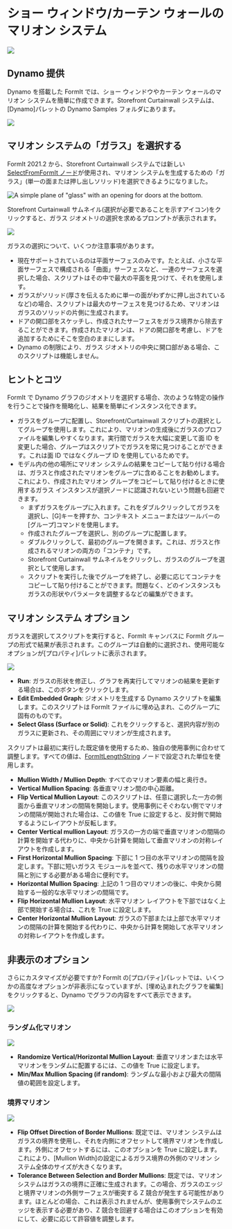 # ショー ウィンドウ/カーテン ウォールのマリオン システム

![](../.gitbook/assets/dynamo-storefront-system-options.gif)

## Dynamo 提供

Dynamo を搭載した FormIt では、ショー ウィンドウやカーテン ウォールのマリオン システムを簡単に作成できます。Storefront Curtainwall システムは、[Dynamo]パレットの Dynamo Samples フォルダにあります。

![](../.gitbook/assets/storefront-curtainwall-button.png)

## マリオン システムの「ガラス」を選択する

FormIt 2021.2 から、Storefront Curtainwall システムでは新しい [SelectFromFormIt ノード](https://formit.autodesk.com/page/formit-dynamo#dynamo-formit-nodes)が使用され、マリオン システムを生成するための「ガラス」(単一の面または押し出しソリッド)を選択できるようになりました。

![A simple plane of "glass" with an opening for doors at the bottom.](../.gitbook/assets/storefron-system-1\_glass-only.png)

Storefront Curtainwall サムネイル(選択が必要であることを示すアイコン)をクリックすると、ガラス ジオメトリの選択を求めるプロンプトが表示されます。

![](<../.gitbook/assets/storefront-curtainwall-prompt (2).png>)

ガラスの選択について、いくつか注意事項があります。

* 現在サポートされているのは平面サーフェスのみです。たとえば、小さな平面サーフェスで構成される「曲面」サーフェスなど、一連のサーフェスを選択した場合、スクリプトはその中で最大の平面を見つけて、それを使用します。
* ガラスがソリッド\(厚さを伝えるために単一の面がわずかに押し出されているなど\)の場合、スクリプトは最大のサーフェスを見つけるため、マリオンはガラスのソリッドの片側に生成されます。
* ドアの開口部をスケッチし、作成されたサーフェスをガラス境界から除去することができます。作成されたマリオンは、ドアの開口部を考慮し、ドアを追加するためにそこを空白のままにします。
* Dynamo の制限により、ガラス ジオメトリの中央に開口部がある場合、このスクリプトは機能しません。

## ヒントとコツ

FormIt で Dynamo グラフのジオメトリを選択する場合、次のような特定の操作を行うことで操作を簡略化し、結果を簡単にインスタンス化できます。

* ガラスをグループに配置し、Storefront/Curtainwall スクリプトの選択としてグループを使用します。これにより、マリオンの生成後にガラスのプロファイルを編集しやすくなります。実行間でガラスを大幅に変更して面 ID を変更した場合、グループはスクリプトでガラスを常に見つけることができます。これは面 ID ではなくグループ ID を使用しているためです。
* モデル内の他の場所にマリオン システムの結果をコピーして貼り付ける場合は、ガラスと作成されたマリオンをグループに含めることをお勧めします。これにより、作成されたマリオン グループをコピーして貼り付けるときに使用するガラス インスタンスが選択ノードに認識されないという問題も回避できます。
   * まずガラスをグループに入れます。これをダブルクリックしてガラスを選択し、[G]キーを押すか、コンテキスト メニューまたはツールバーの[グループ]コマンドを使用します。
   * 作成されたグループを選択し、別のグループに配置します。
   * ダブルクリックして、最初のグループを開きます。これは、ガラスと作成されるマリオンの両方の「コンテナ」です。
   * Storefront Curtainwall サムネイルをクリックし、ガラスのグループを選択として使用します。
   * スクリプトを実行した後でグループを終了し、必要に応じてコンテナをコピーして貼り付けることができます。問題なく、どのインスタンスもガラスの形状やパラメータを調整するなどの編集ができます。

## マリオン システム オプション

ガラスを選択してスクリプトを実行すると、FormIt キャンバスに FormIt グループの形式で結果が表示されます。このグループは自動的に選択され、使用可能なオプションが[プロパティ]パレットに表示されます。

![](<../.gitbook/assets/storefront-curtainwall-parameters (1).png>)

* **Run**: ガラスの形状を修正し、グラフを再実行してマリオンの結果を更新する場合は、このボタンをクリックします。
* **Edit Embedded Graph**: ジオメトリを生成する Dynamo スクリプトを編集します。このスクリプトは FormIt ファイルに埋め込まれ、このグループに固有のものです。
* **Select Glass (Surface or Solid)**: これをクリックすると、選択内容が別のガラスに更新され、その周囲にマリオンが生成されます。

スクリプトは最初に実行した既定値を使用するため、独自の使用事例に合わせて調整します。すべての値は、[FormItLengthString](https://formit.autodesk.com/page/formit-dynamo/#dynamo-formit-nodes) ノードで設定された単位を使用します。

* **Mullion Width / Mullion Depth**: すべてのマリオン要素の幅と奥行き。
* **Vertical Mullion Spacing**: 各垂直マリオン間の中心距離。
* **Flip Vertical Mullion Layout**: このスクリプトは、任意に選択した一方の側面から垂直マリオンの間隔を開始します。使用事例にそぐわない側でマリオンの間隔が開始された場合は、この値を True に設定すると、反対側で開始するようにレイアウトが反転します。
* **Center Vertical mullion Layout**: ガラスの一方の端で垂直マリオンの間隔の計算を開始する代わりに、中央から計算を開始して垂直マリオンの対称レイアウトを作成します。
* **First Horizontal Mullion Spacing**: 下部に 1 つ目の水平マリオンの間隔を設定します。下部に短いガラス モジュールを並べて、残りの水平マリオンの間隔と別にする必要がある場合に便利です。
* **Horizontal Mullion Spacing**: 上記の 1 つ目のマリオンの後に、中央から開始する一般的な水平マリオンの間隔です。
* **Flip Horizontal Mullion Layout**: 水平マリオン レイアウトを下部ではなく上部で開始する場合は、これを True に設定します。
* **Center Horizontal Mullion Layout**: ガラスの下部または上部で水平マリオンの間隔の計算を開始する代わりに、中央から計算を開始して水平マリオンの対称レイアウトを作成します。

## 非表示のオプション

さらにカスタマイズが必要ですか? FormIt の[プロパティ]パレットでは、いくつかの高度なオプションが非表示になっていますが、[埋め込まれたグラフを編集]をクリックすると、Dynamo でグラフの内容をすべて表示できます。

![](../.gitbook/assets/dynamo-edit-embedded-graph.png)

### ランダム化マリオン

![](../.gitbook/assets/storefront-curtainwall-random-verticals.png)

* **Randomize Vertical/Horizontal Mullion Layout**: 垂直マリオンまたは水平マリオンをランダムに配置するには、この値を True に設定します。
* **Min/Max Mullion Spacing (if random)**: ランダムな最小および最大の間隔値の範囲を設定します。

### 境界マリオン

![](../.gitbook/assets/storefront-curtainwall-border-mullion-options.png)

* **Flip Offset Direction of Border Mullions**: 既定では、マリオン システムはガラスの境界を使用し、それを内側にオフセットして境界マリオンを作成します。外側にオフセットするには、このオプションを True に設定します。これにより、[Mullion Width]の設定によるガラス境界の外側のマリオン システム全体のサイズが大きくなります。
* **Tolerance Between Selection and Border Mullions**: 既定では、マリオン システムはガラスの境界に正確に生成されます。この場合、ガラスのエッジと境界マリオンの外側サーフェスが衝突する Z 競合が発生する可能性があります。ほとんどの場合、これは表示されませんが、使用事例でシステムのエッジを表示する必要があり、Z 競合を回避する場合はこのオプションを有効にして、必要に応じて許容値を調整します。
